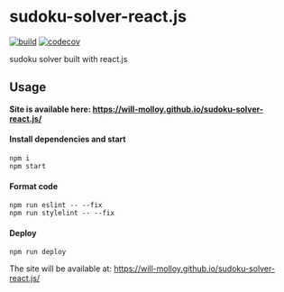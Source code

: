 # sudoku-solver-react.js

[![build](https://github.com/will-molloy/sudoku-solver-react.js/workflows/build/badge.svg?event=push)](https://github.com/will-molloy/sudoku-solver-react.js/actions?query=workflow%3Abuild)
[![codecov](https://codecov.io/gh/will-molloy/sudoku-solver-react.js/branch/master/graph/badge.svg)](https://codecov.io/gh/will-molloy/sudoku-solver-react.js)

sudoku solver built with react.js

## Usage
**Site is available here: https://will-molloy.github.io/sudoku-solver-react.js/**

#### Install dependencies and start
```
npm i
npm start
```

#### Format code
```
npm run eslint -- --fix
npm run stylelint -- --fix
```

#### Deploy
```
npm run deploy
```
The site will be available at: https://will-molloy.github.io/sudoku-solver-react.js/

